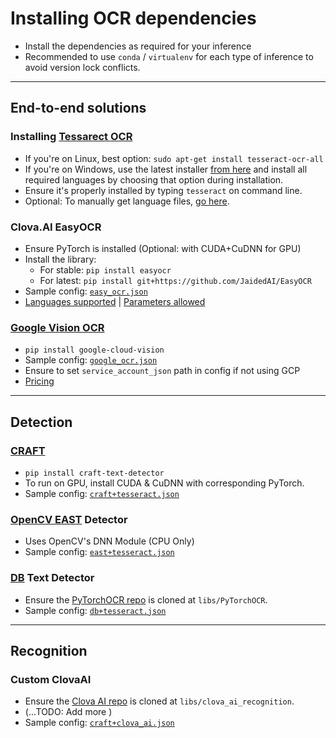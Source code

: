 # Installing OCR dependencies

- Install the dependencies as required for your inference
- Recommended to use `conda` / `virtualenv` for each type of inference to avoid version lock conflicts.

<hr/>

## End-to-end solutions

### Installing [Tessarect OCR](https://github.com/tesseract-ocr/tesseract)

- If you're on Linux, best option: `sudo apt-get install tesseract-ocr-all`
- If you're on Windows, use the latest installer [from here](https://github.com/tesseract-ocr/tessdoc/blob/master/Home.md#windows) and install all required languages by choosing that option during installation.
- Ensure it's properly installed by typing `tesseract` on command line.
- Optional: To manually get language files, [go here](https://github.com/tesseract-ocr/tessdoc/blob/master/Data-Files.md#updated-data-files-for-version-400-september-15-2017).

### Clova.AI EasyOCR

- Ensure PyTorch is installed (Optional: with CUDA+CuDNN for GPU)
- Install the library:
  - For stable: `pip install easyocr`
  - For latest: `pip install git+https://github.com/JaidedAI/EasyOCR`
- Sample config: [`easy_ocr.json`](/configs/easy_ocr.json)
- [Languages supported](https://github.com/JaidedAI/EasyOCR#supported-languages) | [Parameters allowed](https://github.com/JaidedAI/EasyOCR#readtext-method)

### [Google Vision OCR](https://cloud.google.com/vision/docs/ocr#vision_text_detection-python)

- `pip install google-cloud-vision`
- Sample config: [`google_ocr.json`](/configs/google_ocr.json)
- Ensure to set `service_account_json` path in config if not using GCP
- [Pricing](https://cloud.google.com/vision/pricing)

<hr/>

## Detection

### [CRAFT](https://github.com/clovaai/CRAFT-pytorch)

- `pip install craft-text-detector`
- To run on GPU, install CUDA & CuDNN with corresponding PyTorch.
- Sample config: [`craft+tesseract.json`](/configs/craft+tesseract.json)

### [OpenCV EAST](https://bitbucket.org/tomhoag/opencv-text-detection/) Detector

- Uses OpenCV's DNN Module (CPU Only)
- Sample config: [`east+tesseract.json`](/configs/east+tesseract.json)

### [DB](https://arxiv.org/abs/1911.08947) Text Detector

- Ensure the [PyTorchOCR repo](https://github.com/WenmuZhou/PytorchOCR) is cloned at `libs/PyTorchOCR`.
- Sample config: [`db+tesseract.json`](/configs/db+tesseract.json)

<hr/>

## Recognition

### Custom ClovaAI

- Ensure the [Clova AI repo](https://github.com/clovaai/deep-text-recognition-benchmark/) is cloned at `libs/clova_ai_recognition`.
- (...TODO: Add more )
- Sample config: [`craft+clova_ai.json`](/configs/craft+clova_ai.json)
